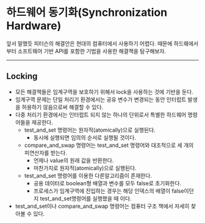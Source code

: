 # 하드웨어 동기화(Synchronization Hardware)
앞서 말했듯 피터슨의 해결안은 현대의 컴퓨터에서 사용하기 어렵다. 때문에 하드웨에서부터 소프트웨어 기반 API를 포함한 기법을 사용한 해결책을 탐구해보자.
***

## Locking
* 모든 해결책들은 임계구역을 보호하기 위해서 lock을 사용하는 것에 기반을 둔다.
* 임계구역 문제는 단일 처리기 환경에서는 공유 변수가 변경되는 동안 인터럽트 발생을 허용하기 않음으로써 해결할 수 있다.
* 다중 처리기 환경에서는 인터럽트 되지 않는 하나의 단위로서 특별한 하드웨어 명령어들을 제공한다.
    * test_and_set 명령어는 원자적(atomically)으로 실행된다.
        * 동시에 실행되면 임의의 순서로 실행될 것이다.
    * compare_and_swap 명령어는 test_and_set 명령어와 대조적으로 세 개의 피연산자를 받는다.
        * 언제나 value의 원래 값을 반환한다.
        * 마찬가지로 원자적(atomically)으로 실행된다.
    * test_and_set 명령어를 이용한 다른알고리즘이 존재한다.
        * 공용 데이터로 boolean형 배열과 변수를 모두 false로 초기화한다.
        * 프로세스가 임계구역에 진입하는 경우는 해당 인덱스의 배열이 false이던지 test_and_set명령어를 실행했을 때 이다.
* test_and_set이나 compare_and_swap 명령어는 컴퓨터 구조 책에서 자세히 찾아볼 수 있다.
